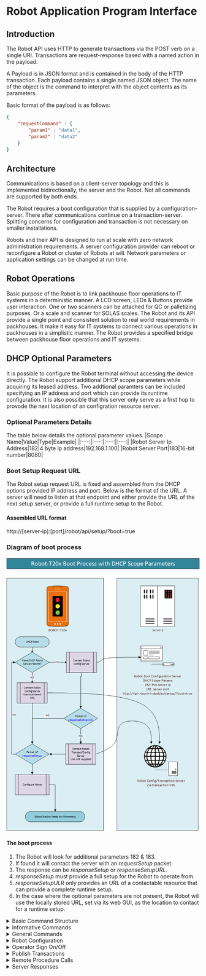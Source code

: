 # Robot Application Program Interface

## Introduction
The Robot API uses HTTP to generate transactions via the POST verb on a single URI. 
Transactions are request-response based with a named action in the payload.

A Payload is in JSON format and is contained in the body of the HTTP transaction.
Each payload contains a single named JSON object. The name of the 
object is the command to interpret with the object contents as its parameters.

Basic format of the payload is as follows:

```JSON
{
    "requestCommand" : {
        "param1" : "data1",
        "param2" : "data2"
    }
}
```

## Architecture
Communications is based on a client-server topology and this is implemented bidirectionally, the server and the Robot. Not all commands are supported by both ends.

The Robot requires a boot configuration that is supplied by a configuration- server. There after communications continue on a transaction-server. Splitting concerns for configuration and transaction is not necessary on smaller installations.

Robots and their API is designed to run at scale with zero network administration requirements. A server configuration provider can reboot or reconfigure a Robot or cluster of Robots at will. Network parameters or application settings can be changed at run time.

## Robot Operations
Basic purpose of the Robot is to link packhouse floor operations to IT systems in a deterministic manner. A LCD screen, LEDs & Buttons provide user interaction. One or two scanners can be attached for QC or palletizing purposes. Or a scale and scanner for SOLAS scales. The Robot and its API provide a single point and consistent solution to real world requirements in packhouses. It make it easy for IT systems to connect various operations in packhouses in a simplistic manner. The Robot provides a specified bridge between packhouse floor operations and IT systems.

## DHCP Optional Parameters
It is possible to configure the Robot terminal without accessing the device directly.
The Robot support additional DHCP scope parameters while acquiring its leased address. Two addtional paramters can be included specifying an IP address and port which can provide its runtime configuration. It is also possible that this server only serve as a first hop to provode the next location of an configration resource server.

### Optional Parameters Details
The table below details the optional parameter values.
|Scope Name|Value|Type|Example|
|:---:|:---:|:---:|:---:|
|Robot Server Ip Address|182|4 byte ip address|192.168.1.100|
|Robot Server Port|183|16-bit number|8080| 

### Boot Setup Request URL
The Robot setup request URL is fixed and assembled from the DHCP options provided IP address and port. Below is the format of the URL. A server will need to listen at that endpoint and either provide the URL of the next setup server, or provide a full runtime setup to the Robot.

#### Assembled URL format
http://[server-ip]:[port]/robot/api/setup/?boot=true

### Diagram of boot process
<img src="../images/robot-boot-dhcp.png" alt="Robot-DHCP-Boot" title="Robot DHCP Boot Process" width="600" />

#### The boot process
1. The Robot will look for additional parameters 182 & 183.
2. If found it will contact the server with an *requestSetup* packet.
3. The response can be *responseSetup* or *responseSetupURL*.
4. *responseSetup* must provide a full setup for the Robot to operate from.
5. *responseSetupULR* only provides an URL of a contactable resource that can provide a complete runtime setup.
6. In the case where the optional parameters are not present, the Robot will use the locally stored URL, set via its web GUI, as the location to contact for a runtime setup.


<details><summary>Basic Command Structure</summary>

<p>

## Payload Layout
All payloads has exactly one command and one object. The object contains the parameters associated with the command. A MAC address must always be present in the object.

### Basic command layout
Below is the basic payload command structure.
```JSON
{
    "payloadCommand" : {
        "MAC" : "AA:BB:CC:00:11:22",
        "parameterName" : "parameterValue"
    }
}
```

### Reset Command
The server can respond with reset to any command to trigger a reboot on the Robot
```JSON
{
    "requestReset" : {
        "MAC" : "AA:BB:CC:00:11:22"
    }
}
```


</p>
</details>


<details><summary>Informative Commands</summary>
Information request commands are send to the device and the response provides details of the device.
<p>

## Information Request
A request contains the MAC address of the device and must match to get a valid response.
```JSON
{
    "requestInformation" : {
        "MAC" : "AA:BB:CC:00:11:22:"
    }
}
```

### Information Response
The response contains the hardware and software versions. The type describes the device and uptime is the running time in seconds.
```JSON
{
    "responseInformation" : {
        "MAC" : "AA:BB:CC:00:11:22",
        "hardware" : "1a",
        "software" : "1.0.1",
        "type"     : "ROBOT-T201",
        "uptime"   : "1000"
    }
}   
```

### Status Request
Status request can be send to get the current state of the device. Generally the device will send a status update once it booted. The MAC address is a required object parameter and must match the device address.

```JSON
{
    "requestStatus" : {
        "MAC" : "AA:BB:CC:00:11:22"
    }
}
```

### Status Response
Upon boot up or specifically requested the device will publish its status as follows:
```JSON
{
    "publishStatus" : {
        "status" : "READY/!READY",
        "system" : "ENGINE/SCALE/SCANNER",
        "message" : "Descriptive message when in error",
        "MAC" : "AA:BB:CC:00:11:22",
        "session" : "0123456789abcdef"
    }
}
```

</p>
</details>


<details><summary>General Commands</summary>
General commands include, reset, ping and date-time.
<p>

### Ping-Pong
The Robot will continuously ping the server to make sure the network is functional and the server is operational. Upon a Ping command the server should respond with a Pong. A reset response can also be send to reboot the Robot.

#### Ping Request
```JSON
{
    "requestPing" : {
        "MAC" : "AA:BB:CC:00:11:22"
    }
}
```
#### Pong Response
```JSON
"responsePong" : {
        "MAC" : "AA:BB:CC:00:11:22"
    }
```

### Date Time
The Robot can request the current time and date.

#### Date & Time Request
```JSON
{
    "requestDateTime" : {
        "MAC"  : "AA:BB:CC:00:11:22"
    }
}
```
#### Date & Time Response
```JSON
{
    "responseDateTime" : {
        "status" : "OK/FAIL/ERROR",
        "MAC" : "AA:BB:CC:00:11:22",
        "date" : "yyyy-mm-dd",
        "time" : "12:00:00"
    }
}
```

### Reset Command
The reset request can be a response to any command request from the Robot. When an invalid setup is detected or when the server whish to cycle a new configuration request the Robot can simply reboot.
```JSON
{
    "requestReset" : {
        "MAC" : "AA:BB:CC:00:11:22"
    }
}
```

</p>
</details>

<details><summary>Robot Configuration</summary>
On boot the server must provide important information to the Robot. Various settings and the application type as well as the transaction server URL must be specified.
<p>

### Robot Request Setup
```JSON
{
    "requestSetup" : {
        "MAC" : "AA:BB:CC:00:11:22",
        "type" : "SOLAS-Scale",
        "status" : "REQUEST"
    }
}
```

### Server Response Setup URL only
```JSON
{

 "responseSetupURL" : {
    "MAC" : "AA:BB:CC:00:11:22",
    "status" : "ENABLED/DISABLED",
    "serverURL" : "http://192.168.0.1/setup.cgi",
 }
}
```

### Server Response Setup
```JSON
{

 "responseSetup" : {
        "MAC" : "AA:BB:CC:00:11:22",
        "status" : "ENABLED/DISABLED",
        "lowLimit" : "850",
        "highLimit" : "1150",
        "units" : "kg",
        "name" : "Weighbridge 1",
        "security" : "OPEN/REQUIRED",
        "protocol" : "ROBOT-API",
        "scale" : "MICRO-A12E",
        "message" : "IDLE MESSAGE",
        "session" : "0123456789abcdef",
        "date" : "yyyy-mm-dd",
        "time" : "12:00:00",
        "type" : "DISABLED/AUTO/TERMINAL/SCALE/SCANNER/BINTIP/FORKLIFT/DUALSCAN/LABELPRINT",
        "serverURL" : "http://192.168.0.1/scale.cgi",
        "signOnUsername" : "JWT etc",
        "signOnPassword" : ""
    }
 
}
```

#### Auto Sign On
If the transaction URL is a protected resource the Robot can automatically sign on to obtain a JWT session Token for instance. The Robot will then automatically add it to the Authorization section of the header as a Bearer token.

</p>
</details>

<details><summary>Operator Sign On/Off</summary>
Operator identification is handled in various manners. The following are supported; RFID cards, USB type I-Button dongles, personel barcode and keypad user codes. Signing out can happen on a timeout, pushed by the server or when removing the USB dongle.
<p>

### Operator Logon
```JSON
{
    "publishLogon" : {
        "MAC" : "AA:BB:CC:00:11:22",
        "id" : "0123456789abcdef",
        "session" : "0123456789abcdef"
    }
}
```

### Operator Logoff
```JSON
{
    "publishLogoff" : {
        "MAC" : "AA:BB:CC:00:11:22",
        "session" : "0123456789abcdef"
    }
}
```

</p>
</details>

<details><summary>Publish Transactions</summary>
A transaction command will always start with the word publish. In some cases a request is initiated before a publish is issued.

<p>

### List of publish commands

#### Publish a Button Press - DEPENDS ON PROFILE AND APP STATE
```JSON
{
    "publishButton" : {
        "MAC" : "AA:BB:CC:00:11:22",
        "id" : "0123456789abcdef",
        "button" : "B1/B2/B3/B4/B5/B6",
        "barcode" : "0123456789abcdef",
        "session" : "0123456789abcdef"
    }
}
```

#### Publish Scale Weight - SCALE PROFILE
```JSON 
{
    "publishScaleWeight" : {
        "MAC" : "AA:BB:CC:00:11:22",
        "id" : "0123456789abcdef",
        "barcode" : "0123456789abcdef",
        "weight" : "1100.00",
        "units" : "kg/NOT-SET",
        "status" : "NORMAL/OVERRIDE/UNDER/OVER",
        "session" : "0123456789abcdef"
    }
}
```

#### Publish a Barcode Scan - SCANNER PROFILE
```JSON
{
    "publishBarcodeScan" : {
        "MAC" : "AA:BB:CC:00:11:22",
        "id" : "0123456789abcdef",
        "barcode" : "0123456789abcdef",
        "status" : "NORMAL/OVERRIDE/UNDER/OVER",
        "session" : "0123456789abcdef"
    }
}
```

#### Move a Pallet - FORKLIFT PROFILE
To move a pallet two commands are needed. First is to request the move, which verifies the pallet location. The second is to publish the new position.

To request the move and verify the position:
```JSON
{
    "requestPalletMove" : {
        "MAC" : "AA:BB:CC:00:11:22",
        "id" : "0123456789abcdef",
        "barcode" : "0123456789abcdef",
        "status" : "REQUEST",
        "session" : "0123456789abcdef",
        "location" : "Current Location"
    }
}
```

To publish the pallet move:
```JSON
{
    "publishPalletStore" : {
        "MAC" : "AA:BB:CC:00:11:22",
        "id" : "0123456789abcdef",
        "barcode" : "0123456789abcdef",
        "status" : "REQUEST",
        "session" : "0123456789abcdef",
        "location" : "Current Location",
        "destination" : "New Location"
    }
}
```

#### Response 
In response to "responseKeypad":
This will redirect the user to keypad input. Important that this is only supported by Robots with full keypads. The "code" attribute is the entered value.
```JSON
{
    "publishKeypadCode" : {
        "MAC" : "AA:BB:CC:00:11:22",
        "id" : "0123456789abcdef",
        "code" : "0123456789abcdef",
        "status" : "NORMAL",
        "session" : "0123456789abcdef",
    }
}
```

#### Print a label - LABELPRINT Profile
The following packet will be send to print a label.
Note that the server can force the user to logoff immediately setting the responseStation status to LOGOFF.
```JSON
{
    "publishPrintLabel" : {
        "MAC" : "AA:BB:CC:00:11:22",
        "id" : "0123456789abcdef",
        "option" : "0123456789abcdef",
        "status" : "NORMAL",
        "session" : "0123456789abcdef",
    }
}
```

</p>
</details>

<details><summary>Remote Procedure Calls</summary>
The server can provide a list of RPCs for the Robot to execute. By holding down the designated button, assigned differently for each keypad variation, the user can access a list of RPCs. To execute the RPC, the operator can either press a button or scan a barcode.
<p>

### Request a List of RPCs
During the Robot's boot cycle it will request a list of RPCs. If not supported the server can simply provide an empty array. The returned data is a key-value-pair, of which the key is the command the value the description. The KEY will be send to the server to execute the particular RPC. The maximum RPCs are 8 and the command KEY length 16 characters.

#### RPC List Request Command
```JSON
{
    "requestRpcList" : {
        "MAC" : "AA:BB:CC:00:11:22"
    }
}
```

#### RPC List Response Payload
```JSON
{
  "responseRpcList": 
  [
    { "REM-PAL": "Remove current pallet" },
    { "LOD-PAL": "Load existing pallet" },
    { "REM-BOX": "Remove carton from pallet" },
    { "FIND-PAL": "Find pallet" },
    { "REST-PAL": "Restore pallet" },
    { "REBUILD-PAL": "Rebuild pallet" },
    { "LOOK-BOX": "Lookup carton" }
  ]
}
```

### Execute a RPC Command
The operator must access the RPC list by holding the correct button for more than three seconds. After which the RPC list will appear. Navigate to the correct item and execute by either pressing a button or scanner a barcode. By pressing cancel the user can return to the operator view.

#### RPC Execute Command
```JSON
{
    
    "requestRpcExecute": {
    "MAC" : "80:1F:12:4D:3A:1C",
    "session" : "041bff54-3959-4db7-b3d5-6995843fa3ae",
    "id" : "0",
    "barcode": "4974052804014",
    "call": "REBUILD-PAL",
    "status": "NORMAL"
  }
}
```

#### RPC Execute Command Response
The response is any of the standard server responses.
For example:
```JSON
{
  "responseStation": {
    "MAC": "80:1F:12:4D:3A:1C",
    "status": "SUCCESS",
    "LCD1": "Executing Server Function",
    "LCD2": "REBUILD-PAL",
    "LCD3": "By Scanner",
    "LCD4": "Barcode: 4974052804014",
    "green": "true",
    "orange": "false",
    "red": "false"
  }
}
```

</p>
</details>

<details><summary>Server Responses</summary>
The Robot statemachine can be redirected by different responses.
<p>

### List of Response Types

#### Response-Station
Response-Station is the standard response that will update the screen and LEDs. This is the most important response and will be used in most cases. The status values can have different applications depending on the profile. For instance a status code of LOGOFF can automatically logoff a user.

```JSON
{
    "responseStation" : {
        "MAC" : "AA:BB:CC:00:11:22",
        "status" : "OK/FAIL/DENIED/LOGOFF",
        "LCD1" : "Pallet OK",
        "LCD2" : "#1001010",
        "LCD3" : "Weight:",
        "LCD4" : "1000.0 kg",
        "Green" : "true/false",
        "Orange" : "true/false",
        "Red" : "true/false"
    }
}
```

#### Response-User
The Robot statemachine will redirect to a screen where user input can be prompted. A single button press will submit the action.

```JSON
{
    "responseUser" : {
        "MAC" : "AA:BB:CC:00:11:22",
        "status" : "OK",
        "LCD1" : "Pallet OK",
        "LCD2" : "#1001010",
        "LCD3" : "Weight:",
        "LCD4" : "1000.0 kg",
        "Green" : "true/false",
        "Orange" : "true/false",
        "Red" : "true/false"
    }
}
```

#### Response-Keypad
Response-Keypad is only applicable to a full keypad version of the Robot. In this case a string of numbers can be entered and upon pressing enter it will be submitted to the server. See "publishKeypadCode".
```JSON
{
    "responseKeypad" : {
        "MAC" : "AA:BB:CC:00:11:22",
        "status" : "OK",
        "LCD1" : "Enter password",
        "LCD2" : "Press enter",
        "LCD3" : "",
        "LCD4" : "",
        "Green" : "true/false",
        "Orange" : "true/false",
        "Red" : "true/false"
    }
}
```

</p>
</details>
